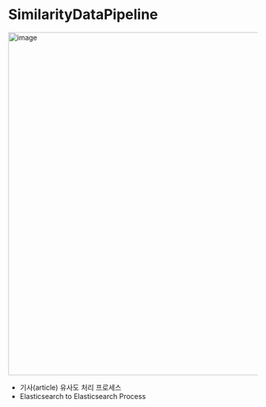 # SimilarityDataPipeline
<img width="693" alt="image" src="https://github.com/BSMITSME/SimilarityDataPipeline/assets/77155103/25febb96-442f-4d2d-a896-44091aeb1757">

- 기사(article) 유사도 처리 프로세스 
- Elasticsearch to Elasticsearch Process
